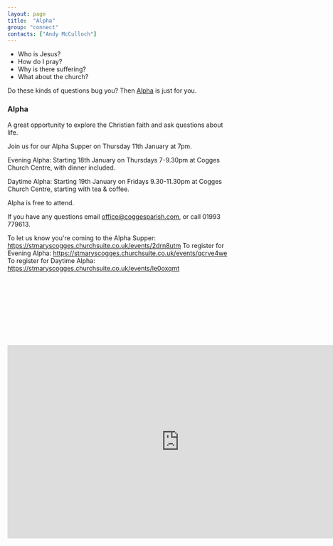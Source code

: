 ```yaml
---
layout: page
title:  "Alpha"
group: "connect"
contacts: ["Andy McCulloch"]
---
```


* Who is Jesus?
* How do I pray?
* Why is there suffering?
* What about the church?

Do these kinds of questions bug you? Then [Alpha](http://alpha.org/) is just for you.

### Alpha

A great opportunity to explore the Christian faith and ask questions about life.

Join us for our Alpha Supper on Thursday 11th January at 7pm.

Evening Alpha: Starting 18th January on Thursdays 7-9.30pm at Cogges Church Centre, with dinner included.

Daytime Alpha: Starting 19th January on Fridays 9.30-11.30pm at Cogges Church Centre, starting with tea & coffee.

Alpha is free to attend.

If you have any questions email office@coggesparish.com, or call 01993 779613.

To let us know you're coming to the Alpha Supper: https://stmaryscogges.churchsuite.co.uk/events/2drn8utm
To register for Evening Alpha: https://stmaryscogges.churchsuite.co.uk/events/qcrve4we
To register for Daytime Alpha: https://stmaryscogges.churchsuite.co.uk/events/le0oxqmt

<br><br><br><br><br><br><br><br>

<iframe width="771" height="434" src="https://www.youtube.com/embed/-WXr0vcT45w" frameborder="0" allowfullscreen></iframe>
